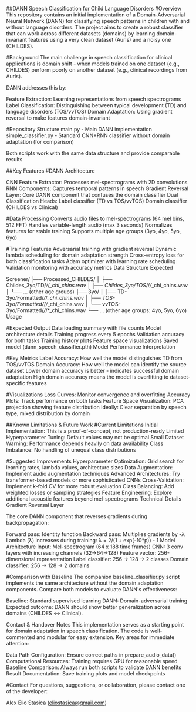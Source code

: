 ##DANN Speech Classification for Child Language Disorders
#Overview
This repository contains an initial implementation of a Domain-Adversarial Neural Network (DANN) for classifying speech patterns in children with and without language disorders.
The project aims to create a robust classifier that can work across different datasets (domains) by learning domain-invariant features using a very clean dataset (Auris) and a noisy one (CHILDES).

#Background
The main challenge in speech classification for clinical applications is domain shift - when models trained on one dataset (e.g., CHILDES) perform poorly on another dataset (e.g., clinical recordings from Auris).

DANN addresses this by:

Feature Extraction: Learning representations from speech spectrograms
Label Classification: Distinguishing between typical development (TD) and language disorders (TOS/vvTOS)
Domain Adaptation: Using gradient reversal to make features domain-invariant

#Repository Structure
main.py - Main DANN implementation
simple_classifier.py - Standard CNN+RNN classifier without domain adaptation (for comparison)

Both scripts work with the same data structure and provide comparable results

##Key Features
#DANN Architecture

CNN Feature Extractor: Processes mel-spectrograms with 2D convolutions
RNN Components: Captures temporal patterns in speech
Gradient Reversal Layer: Core DANN component that confuses the domain classifier
Dual Classification Heads:
Label classifier (TD vs TOS/vvTOS)
Domain classifier (CHILDES vs Clinical)

#Data Processing
Converts audio files to mel-spectrograms (64 mel bins, 512 FFT)
Handles variable-length audio (max 3 seconds)
Normalizes features for stable training
Supports multiple age groups (3yo, 4yo, 5yo, 6yo)

#Training Features
Adversarial training with gradient reversal
Dynamic lambda scheduling for domain adaptation strength
Cross-entropy loss for both classification tasks
Adam optimizer with learning rate scheduling
Validation monitoring with accuracy metrics
Data Structure Expected

Screener/
├── Processed_CHILDES/
│   ├── Childes_3yo/TD/*/*/*_chi_chins.wav
│   ├── Childes_3yo/TOS/*/*/*_chi_chins.wav
│   └── ... (other age groups)
├── 3yo/
│   ├── TD-3yo/Formatted/*/*/*_chi_chins.wav
│   ├── TOS-3yo/Formatted/*/*/*_chi_chins.wav
│   └── vvTOS-3yo/Formatted/*/*/*_chi_chins.wav
└── ... (other age groups: 4yo, 5yo, 6yo)
Usage

#Expected Output
Data loading summary with file counts
Model architecture details
Training progress every 5 epochs
Validation accuracy for both tasks
Training history plots
Feature space visualizations
Saved model (dann_speech_classifier.pth)
Model Performance Interpretation

#Key Metrics
Label Accuracy: How well the model distinguishes TD from TOS/vvTOS
Domain Accuracy: How well the model can identify the source dataset
Lower domain accuracy is better - indicates successful domain adaptation
High domain accuracy means the model is overfitting to dataset-specific features

#Visualizations
Loss Curves: Monitor convergence and overfitting
Accuracy Plots: Track performance on both tasks
Feature Space Visualization: PCA projection showing feature distribution
Ideally: Clear separation by speech type, mixed distribution by domain

##Known Limitations & Future Work
#Current Limitations
Initial Implementation: This is a proof-of-concept, not production-ready
Limited Hyperparameter Tuning: Default values may not be optimal
Small Dataset Warning: Performance depends heavily on data availability
Class Imbalance: No handling of unequal class distributions

#Suggested Improvements
Hyperparameter Optimization: Grid search for learning rates, lambda values, architecture sizes
Data Augmentation: Implement audio augmentation techniques
Advanced Architectures: Try transformer-based models or more sophisticated CNNs
Cross-Validation: Implement k-fold CV for more robust evaluation
Class Balancing: Add weighted losses or sampling strategies
Feature Engineering: Explore additional acoustic features beyond mel-spectrograms
Technical Details
Gradient Reversal Layer

The core DANN component that reverses gradients during backpropagation:

Forward pass: Identity function
Backward pass: Multiplies gradients by -λ
Lambda (λ) increases during training: λ = 2/(1 + exp(-10*p)) - 1
Model Architecture
Input: Mel-spectrogram (64 x 188 time frames)
CNN: 3 conv layers with increasing channels (32→64→128)
Feature vector: 256-dimensional representation
Label classifier: 256 → 128 → 2 classes
Domain classifier: 256 → 128 → 2 domains

#Comparison with Baseline
The companion baseline_classifier.py script implements the same architecture without the domain adaptation components.
Compare both models to evaluate DANN's effectiveness:

Baseline: Standard supervised learning
DANN: Domain-adversarial training
Expected outcome: DANN should show better generalization across domains (CHILDES ↔ Clinical).

Contact & Handover Notes
This implementation serves as a starting point for domain adaptation in speech classification.
The code is well-commented and modular for easy extension. Key areas for immediate attention:

Data Path Configuration: Ensure correct paths in prepare_audio_data()
Computational Resources: Training requires GPU for reasonable speed
Baseline Comparison: Always run both scripts to validate DANN benefits
Result Documentation: Save training plots and model checkpoints

#Contact
For questions, suggestions, or collaboration, please contact one of the developer:

Alex Elio Stasica (eliostasica@gmail.com)
